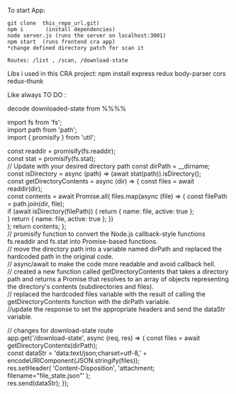 
To start App:

    git clone  this_repo_url.git)
    npm i       (install dependencies)
    node server.js (runs the server on localhost:3001)
    npm start  (runs frontend cra app)
    *change defined directory patch for scan it
    
    Routes: /list , /scan, /download-state

Libs i used in this CRA project: 
npm install express redux body-parser cors redux-thunk

Like always TO DO : 

decode downloaded-state from %%%% 

import fs from 'fs'; <br />import path from 'path';<br /> import { promisify } from 'util';

const readdir = promisify(fs.readdir);<br /> const stat = promisify(fs.stat);<br />
// Update with your desired directory path
const dirPath = __dirname; <br />
const isDirectory = async (path) => (await stat(path)).isDirectory();<br />
const getDirectoryContents = async (dir) => { const files = await readdir(dir); <br />
const contents = await Promise.all( files.map(async (file) => { const filePath = path.join(dir, file); <br />
if (await isDirectory(filePath)) { return { name: file, active: true };<br />
} return { name: file, active: true }; })<br />
); return contents; };<br />
// promisify function to convert the Node.js callback-style functions fs.readdir and fs.stat into Promise-based functions. <br />
// move the directory path into a variable named dirPath and replaced the hardcoded path in the original code. <br />
// async/await to make the code more readable and avoid callback hell. <br />
// created a new function called getDirectoryContents that takes a directory path and returns a Promise that resolves to an array of objects representing the directory's contents (subdirectories and files).<br />
// replaced the hardcoded files variable with the result of calling the getDirectoryContents function with the dirPath variable. <br />
//update the response to set the appropriate headers and send the dataStr variable.<br />



// changes for download-state route<br />
app.get('/download-state', async (req, res) => { const files = await getDirectoryContents(dirPath);<br />
const dataStr = 'data:text/json;charset=utf-8,' + encodeURIComponent(JSON.stringify(files));<br />
res.setHeader( 'Content-Disposition', 'attachment; filename="file_state.json"' ); <br /> res.send(dataStr); }); <br />
